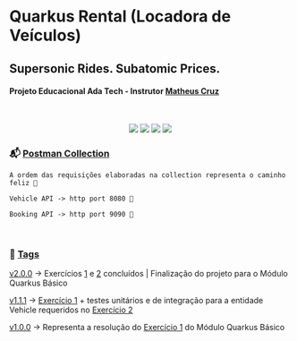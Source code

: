 # Quarkus Rental (Locadora de Veículos)

## Supersonic Rides. Subatomic Prices.

#### Projeto Educacional Ada Tech - Instrutor [Matheus Cruz](https://github.com/mcruzdev)
<br/>

<p align="center">
  <img src="https://img.shields.io/badge/Java-21-blue?style=for-the-badge" />
  <img src="https://img.shields.io/badge/Quarkus-3-red?style=for-the-badge" />
  <img src="https://img.shields.io/badge/Maven-Build-orange?style=for-the-badge" />
  <img src="https://img.shields.io/badge/H2-Database-lightgrey?style=for-the-badge" />
</p>

### 📬 [Postman Collection](https://github.com/gardmaster/quarkus-rental/blob/main/postman/quarkus-rental.postman_collection.json) 
``` A ordem das requisições elaboradas na collection representa o caminho feliz 🎯 ```

``` Vehicle API -> http port 8080 📌 ```

``` Booking API -> http port 9090 📌 ```

<br/>

### 🚩 [Tags](https://github.com/gardmaster/quarkus-rental/tags)

[v2.0.0](https://github.com/gardmaster/quarkus-rental/tree/v2.0.0) -> Exercícios [1](https://github.com/mcruzdev/aluga-simples/blob/main/EXERCISE1.md) e [2](https://github.com/mcruzdev/aluga-simples/blob/main/EXERCISE2.md) concluídos | Finalização do projeto para o Módulo Quarkus Básico

[v1.1.1](https://github.com/gardmaster/quarkus-rental/tree/v1.1.1) -> [Exercício 1](https://github.com/mcruzdev/aluga-simples/blob/main/EXERCISE1.md) + testes unitários e de integração para a entidade Vehicle requeridos no [Exercício 2](https://github.com/mcruzdev/aluga-simples/blob/main/EXERCISE2.md)

[v1.0.0](https://github.com/gardmaster/quarkus-rental/tree/v1.0.0) -> Representa a resolução do [Exercício 1](https://github.com/mcruzdev/aluga-simples/blob/main/EXERCISE1.md) do Módulo Quarkus Básico
